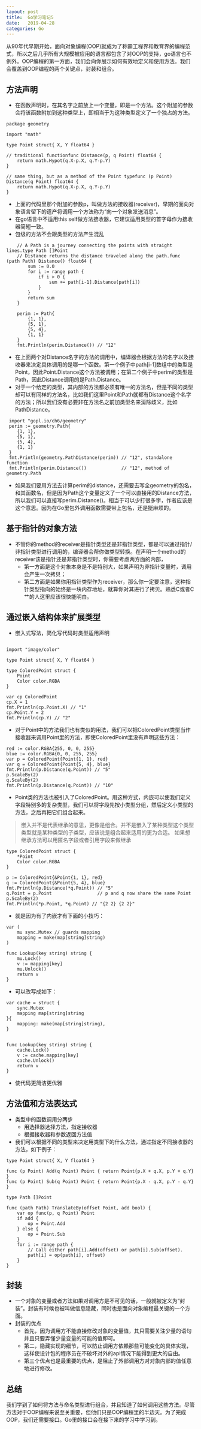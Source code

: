 ```yaml
---
layout: post
title:  Go学习笔记5
date:   2019-04-28
categories: Go
---
```

从90年代早期开始，面向对象编程(OOP)就成为了称霸工程界和教育界的编程范式，所以之后几乎所有大规模被应用的语言都包含了对OOP的支持，go语言也不例外。OOP编程的第一方面，我们会向你展示如何有效地定义和使用方法。我们会覆盖到OOP编程的两个关键点，封装和组合。

## 方法声明
* 在函数声明时，在其名字之前放上一个变量，即是一个方法。这个附加的参数会将该函数附加到这种类型上，即相当于为这种类型定义了一个独占的方法。
```
package geometry

import "math"

type Point struct{ X, Y float64 }

// traditional functionfunc Distance(p, q Point) float64 {
    return math.Hypot(q.X-p.X, q.Y-p.Y)
}

// same thing, but as a method of the Point typefunc (p Point) Distance(q Point) float64 {
    return math.Hypot(q.X-p.X, q.Y-p.Y)
}

```
* 上面的代码里那个附加的参数p，叫做方法的接收器(receiver)，早期的面向对象语言留下的遗产将调用一个方法称为“向一个对象发送消息”。
* 在go语言中不适用this self做方法接收器，它建议适用类型的首字母作为接收器简短一致。
* 包级的方法不会跟类型的方法产生混乱
```
    // A Path is a journey connecting the points with straight lines.type Path []Point
    // Distance returns the distance traveled along the path.func (path Path) Distance() float64 {
        sum := 0.0
        for i := range path {
            if i > 0 {
                sum += path[i-1].Distance(path[i])
            }
        }
        return sum
    }
    
    perim := Path{
        {1, 1},
        {5, 1},
        {5, 4},
        {1, 1}
    }
    fmt.Println(perim.Distance()) // "12"
```
* 在上面两个对Distance名字的方法的调用中，编译器会根据方法的名字以及接收器来决定具体调用的是哪一个函数。第一个例子中path[i-1]数组中的类型是Point，因此Point.Distance这个方法被调用；在第二个例子中perim的类型是Path，因此Distance调用的是Path.Distance。
* 对于一个给定的类型，其内部的方法都必须有唯一的方法名，但是不同的类型却可以有同样的方法名，比如我们这里Point和Path就都有Distance这个名字的方法；所以我们没有必要非在方法名之前加类型名来消除歧义，比如PathDistance。

``` 
 import "gopl.io/ch6/geometry"
 perim := geometry.Path{
    {1, 1}, 
    {5, 1}, 
    {5, 4}, 
    {1, 1}
 }
 fmt.Println(geometry.PathDistance(perim)) // "12", standalone function
 fmt.Println(perim.Distance())             // "12", method of geometry.Path
```

* 如果我们要用方法去计算perim的distance，还需要去写全geometry的包名，和其函数名，但是因为Path这个变量定义了一个可以直接用的Distance方法，所以我们可以直接写perim.Distance()。相当于可以少打很多字，作者应该是这个意思。因为在Go里包外调用函数需要带上包名，还是挺麻烦的。
## 基于指针的对象方法

* 不管你的method的receiver是指针类型还是非指针类型，都是可以通过指针/非指针类型进行调用的，编译器会帮你做类型转换。在声明一个method的receiver该是指针还是非指针类型时，你需要考虑两方面的内部，
    * 第一方面是这个对象本身是不是特别大，如果声明为非指针变量时，调用会产生一次拷贝；
    * 第二方面是如果你用指针类型作为receiver，那么你一定要注意，这种指针类型指向的始终是一块内存地址，就算你对其进行了拷贝。熟悉C或者C艹的人这里应该很快能明白。
## 通过嵌入结构体来扩展类型
* 嵌入式写法，简化写代码时类型适用声明
```

import "image/color"

type Point struct{ X, Y float64 }

type ColoredPoint struct {
    Point
    Color color.RGBA
}

var cp ColoredPoint
cp.X = 1
fmt.Println(cp.Point.X) // "1"
cp.Point.Y = 2
fmt.Println(cp.Y) // "2"
```
* 对于Point中的方法我们也有类似的用法，我们可以把ColoredPoint类型当作接收器来调用Point里的方法，即使ColoredPoint里没有声明这些方法：
```
red := color.RGBA{255, 0, 0, 255}
blue := color.RGBA{0, 0, 255, 255}
var p = ColoredPoint{Point{1, 1}, red}
var q = ColoredPoint{Point{5, 4}, blue}
fmt.Println(p.Distance(q.Point)) // "5"
p.ScaleBy(2)
q.ScaleBy(2)
fmt.Println(p.Distance(q.Point)) // "10"
```
* Point类的方法也被引入了ColoredPoint。用这种方式，内嵌可以使我们定义字段特别多的复杂类型，我们可以将字段先按小类型分组，然后定义小类型的方法，之后再把它们组合起来。
> 嵌入并不是代表继承的意思，更像是组合。并不是嵌入了某种类型这个类型类型就是某种类型的子类型，应该说是组合起来适用的更为合适。
> 如果想继承方法可以用匿名字段或者引用字段来做继承
```
type ColoredPoint struct {
    *Point
    Color color.RGBA
}

p := ColoredPoint{&Point{1, 1}, red}
q := ColoredPoint{&Point{5, 4}, blue}
fmt.Println(p.Distance(*q.Point)) // "5"
q.Point = p.Point                 // p and q now share the same Point
p.ScaleBy(2)
fmt.Println(*p.Point, *q.Point) // "{2 2} {2 2}"
```
* 就是因为有了内嵌才有下面的小技巧：
```
var (
    mu sync.Mutex // guards mapping
    mapping = make(map[string]string)
)

func Lookup(key string) string {
    mu.Lock()
    v := mapping[key]
    mu.Unlock()
    return v
}
```
* 可以改写成如下：
```
var cache = struct {
    sync.Mutex
    mapping map[string]string
}{
    mapping: make(map[string]string),
}


func Lookup(key string) string {
    cache.Lock()
    v := cache.mapping[key]
    cache.Unlock()
    return v
}
```
* 使代码更简洁更优雅
## 方法值和方法表达式
* 类型中的函数调用分两步
    * 用选择器选择方法，指定接收器
    * 根据接收器和参数返回方法值
* 我们可以根据不同的类型来决定用类型下的什么方法，通过指定不同接收器的方法，如下例子：
```
type Point struct{ X, Y float64 }

func (p Point) Add(q Point) Point { return Point{p.X + q.X, p.Y + q.Y} }
func (p Point) Sub(q Point) Point { return Point{p.X - q.X, p.Y - q.Y} }

type Path []Point

func (path Path) TranslateBy(offset Point, add bool) {
    var op func(p, q Point) Point
    if add {
        op = Point.Add
    } else {
        op = Point.Sub
    }
    for i := range path {
        // Call either path[i].Add(offset) or path[i].Sub(offset).
        path[i] = op(path[i], offset)
    }
}
```
## 封装
* 一个对象的变量或者方法如果对调用方是不可见的话，一般就被定义为“封装”。封装有时候也被叫做信息隐藏，同时也是面向对象编程最关键的一个方面。
* 封装的优点
    * 首先，因为调用方不能直接修改对象的变量值，其只需要关注少量的语句并且只要弄懂少量变量的可能的值即可。
    * 第二，隐藏实现的细节，可以防止调用方依赖那些可能变化的具体实现，这样使设计包的程序员在不破坏对外的api情况下能得到更大的自由。
    * 第三个优点也是最重要的优点，是阻止了外部调用方对对象内部的值任意地进行修改。
## 总结
我们学到了如何将方法与命名类型进行组合，并且知道了如何调用这些方法。尽管方法对于OOP编程来说至关重要，但他们只是OOP编程里的半边天。为了完成OOP，我们还需要接口。Go里的接口会在接下来的学习中学习到。

